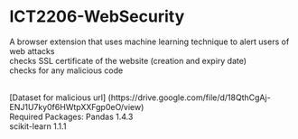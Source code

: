 # ICT2206-WebSecurity
A browser extension that uses machine learning technique to alert users of web attacks <br />
checks SSL certificate of the website (creation and expiry date) <br />
checks for any malicious code <br />

<br />
[Dataset for malicious url] (https://drive.google.com/file/d/18QthCgAj-ENJ1U7ky0f6HWtpXXFgp0eO/view)

<br />
Required Packages:
Pandas 1.4.3
<br />
scikit-learn 1.1.1
